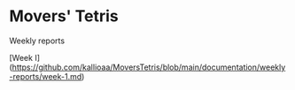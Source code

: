 # Movers' Tetris

Weekly reports

[Week I] (https://github.com/kallioaa/MoversTetris/blob/main/documentation/weekly-reports/week-1.md)
